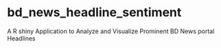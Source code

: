 # bd_news_headline_sentiment
A R shiny Application to Analyze and Visualize Prominent BD News portal Headlines
